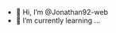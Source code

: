 - 👋 Hi, I’m @Jonathan92-web
- 🌱 I’m currently learning ...
<!---
Jonathan92-web/Jonathan92-web is a ✨ special ✨ repository because its `README.md` (this file) appears on your GitHub profile.
You can click the Preview link to take a look at your changes.
--->
